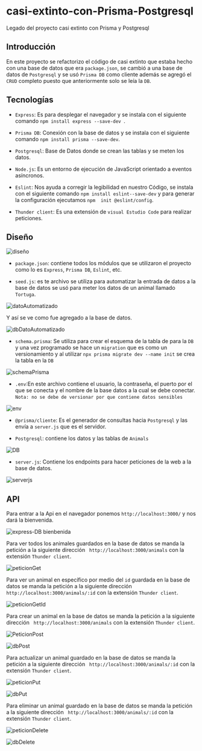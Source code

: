 # casi-extinto-con-Prisma-Postgresql
Legado del proyecto casi extinto con Prisma y Postgresql

## Introducción 

En este proyecto se refactorizo el código de casi extinto que estaba hecho con una base de datos que era `package.json`, se cambió a una base de datos de `Postgresql` y se usó `Prisma DB` como cliente además se agregó el `CRUD` completo puesto que anteriormente solo se leía la `DB`.


## Tecnologías

* `Express`: Es para desplegar el navegador y se instala con el siguiente comando `npm install express --save-dev `.

* `Prisma DB`: Conexión con la base de datos y se instala con el siguiente comando ` npm install prisma --save-dev `.

* `Postgresql`: Base de Datos donde se crean las tablas y se meten los datos.

* `Node.js`: Es un entorno de ejecución de JavaScript orientado a eventos asíncronos.

* `Eslint`: Nos ayuda a corregir la legibilidad en nuestro Código, se instala con el siguiente comando `npm install eslint--save-dev` y para generar la configuración ejecutamos `npm  init @eslint/config`.

* `Thunder client`: Es una extensión de `visual Estudio Code` para realizar peticiones.


## Diseño

![diseño](https://user-images.githubusercontent.com/99068430/176974388-25f45d44-2aec-4d00-a4ad-2fa14fec726a.png)


* `package.json`: contiene todos los módulos que se utilizaron el proyecto como lo es `Express`, `Prisma DB`, `Eslint`, etc.

* `seed.js`: es te archivo se utiliza para automatizar la entrada de datos a la base de datos se usó para meter los datos de un animal llamado `Tortuga`.


![datoAutomatizado](https://user-images.githubusercontent.com/99068430/176974702-f2d8375b-0251-4ffc-a508-3caaeeba3709.png)


Y así se ve como fue agregado a la base de datos.


![dbDatoAutomatizado](https://user-images.githubusercontent.com/99068430/176974775-59befcd5-f8f2-4400-a25a-23fbd4449c5d.png)


* `schema.prisma`: Se utiliza para crear el esquema de la tabla de para la `DB` y una vez programado se hace un `migration` que es como un versionamiento  y al utilizar `npx prisma migrate dev --name init` se crea la tabla en la `DB`


![schemaPrisma](https://user-images.githubusercontent.com/99068430/177017406-dbc347ea-73ad-467e-9e9e-bf1b57780ce4.png)


* `.env`:En este archivo contiene el usuario, la contraseña, el puerto por el que se conecta y el nombre de la base datos a la cual se debe conectar. 
`Nota: no se debe de versionar por que contiene datos sensibles`


![env](https://user-images.githubusercontent.com/99068430/177017546-243cb7b1-555e-425c-9f75-e20d34402b05.png)


* `@prisma/cliente`: Es el generador de consultas hacia `Postgresql` y las envía a `server.js` que es el servidor.

* `Postgresql`:  contiene  los datos y las tablas de `Animals`


![DB](https://user-images.githubusercontent.com/99068430/177018167-9f99eb28-96b0-4b8d-af70-aebd1c66638e.png)


* `server.js`: Contiene los endpoints para hacer peticiones de la web a la base de datos.


![serverjs](https://user-images.githubusercontent.com/99068430/177018215-aa220b53-6ccc-4e71-91a1-ff13e7caeaf9.png)


## API

Para entrar a la Api en el navegador ponemos ` http://localhost:3000/ ` y nos dará la bienvenida.

![express-DB bienbenida](https://user-images.githubusercontent.com/99068430/170368741-68e469f0-a395-4767-a37e-ea5011ccab31.png)

Para ver todos los animales guardados en la base de datos se manda la petición a la siguiente dirección ` http://localhost:3000/animals` con la extensión `Thunder client`.


![peticionGet](https://user-images.githubusercontent.com/99068430/177018550-ba7273b4-6509-466e-948a-b2c6e805be8d.png)


Para ver un animal en específico por medio del `id` guardada en la base de datos se manda la petición a la siguiente dirección ` http://localhost:3000/animals/:id` con la extensión `Thunder client`.


![peticionGetId](https://user-images.githubusercontent.com/99068430/177018615-a37dd0a6-5f33-4bfa-9387-a09cbc7f85ee.png)


Para crear un animal en la base de datos se manda la petición a la siguiente dirección ` http://localhost:3000/animals` con la extensión `Thunder client`.


![PeticionPost](https://user-images.githubusercontent.com/99068430/177018729-15346781-032f-4b73-8410-22eb8e835c10.png)


![dbPost](https://user-images.githubusercontent.com/99068430/177018746-87ed9f2e-5613-4e83-9ddf-66e6aa66f1cf.png)

Para actualizar un animal guardado en la base de datos se manda la petición a la siguiente dirección ` http://localhost:3000/animals/:id` con la extensión `Thunder client`.


![peticionPut](https://user-images.githubusercontent.com/99068430/177018932-00b2e8b6-1a9b-4b07-b492-f8c07e5fabdb.png)

![dbPut](https://user-images.githubusercontent.com/99068430/177018936-1f23c685-aaa0-49d9-ae81-5c8c7c96df7a.png)


Para eliminar un animal guardado en la base de datos se manda la petición a la siguiente dirección ` http://localhost:3000/animals/:id` con la extensión `Thunder client`.


![peticionDelete](https://user-images.githubusercontent.com/99068430/177018959-5731a826-3b32-4da3-93d5-c8bac617f6e5.png)

![dbDelete](https://user-images.githubusercontent.com/99068430/177018984-77be664d-4899-40b0-9efa-f20cd11facf0.png)




